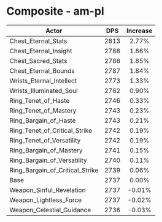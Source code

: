 # Composite - am-pl
| Actor | DPS | Increase |
|---|:---:|:---:|
|Chest_Eternal_Stats|2813|2.77%|
|Chest_Eternal_Insight|2788|1.86%|
|Chest_Sacred_Stats|2788|1.85%|
|Chest_Eternal_Bounds|2787|1.84%|
|Wrists_Eternal_Intellect|2773|1.33%|
|Wrists_Illuminated_Soul|2762|0.90%|
|Ring_Tenet_of_Haste|2746|0.33%|
|Ring_Tenet_of_Mastery|2743|0.23%|
|Ring_Bargain_of_Haste|2743|0.21%|
|Ring_Tenet_of_Critical_Strike|2742|0.19%|
|Ring_Tenet_of_Versatility|2742|0.19%|
|Ring_Bargain_of_Mastery|2741|0.15%|
|Ring_Bargain_of_Versatility|2740|0.11%|
|Ring_Bargain_of_Critical_Strike|2739|0.06%|
|Base|2737|0.00%|
|Weapon_Sinful_Revelation|2737|-0.01%|
|Weapon_Lightless_Force|2737|-0.02%|
|Weapon_Celestial_Guidance|2736|-0.03%|

